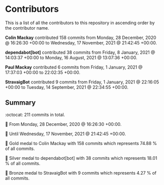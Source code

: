 # Contributors

This is a list of all the contributors to this repository in ascending order by the contributor name.

**Colin Mackay** contributed 158 commits from Monday, 28 December, 2020 @ 16:26:30 +00:00 to Wednesday, 17 November, 2021 @ 21:42:45 +00:00.

**dependabot[bot]** contributed 38 commits from Friday, 8 January, 2021 @ 14:03:37 +00:00 to Monday, 16 August, 2021 @ 13:07:36 +00:00.

**Paul Mackay** contributed 6 commits from Friday, 1 January, 2021 @ 17:37:03 +00:00 to 22:02:35 +00:00.

**StravaigBot** contributed 9 commits from Friday, 1 January, 2021 @ 22:16:05 +00:00 to Tuesday, 14 September, 2021 @ 22:34:55 +00:00.

## Summary

:octocat: 211 commits in total.

:date: From Monday, 28 December, 2020 @ 16:26:30 +00:00.

:date: Until Wednesday, 17 November, 2021 @ 21:42:45 +00:00.

:1st_place_medal: Gold medal to Colin Mackay with 158 commits which represents 74.88 % of all commits.

:2nd_place_medal: Silver medal to dependabot[bot] with 38 commits which represents 18.01 % of all commits.

:3rd_place_medal: Bronze medal to StravaigBot with 9 commits which represents 4.27 % of all commits.

